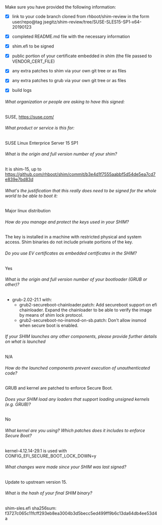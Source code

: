 Make sure you have provided the following information:

 - [x] link to your code branch cloned from rhboot/shim-review in the form user/repo@tag
   jsegitz/shim-review/tree/SUSE-SLES15-SP1-x64-20190123
 - [x] completed README.md file with the necessary information
 - [x] shim.efi to be signed
 - [x] public portion of your certificate embedded in shim (the file passed to VENDOR_CERT_FILE)
 - [x] any extra patches to shim via your own git tree or as files
 - [x] any extra patches to grub via your own git tree or as files
 - [x] build logs


###### What organization or people are asking to have this signed:
SUSE, https://suse.com/

###### What product or service is this for:
SUSE Linux Enterprice Server 15 SP1

###### What is the origin and full version number of your shim?
It is shim-15, up to https://github.com/rhboot/shim/commit/b3e4d1f7555aabbf5d54de5ea7cd7e839e7bd83d

###### What's the justification that this really does need to be signed for the whole world to be able to boot it:
Major linux distribution

###### How do you manage and protect the keys used in your SHIM?
The key is installed in a machine with restricted physical and system access.
Shim binaries do not include private portions of the key.

###### Do you use EV certificates as embedded certificates in the SHIM?
Yes

###### What is the origin and full version number of your bootloader (GRUB or other)?
- grub-2.02-21.1 with:
  * grub2-secureboot-chainloader.patch: Add secureboot support on efi chainloader. Expand the chainloader to be able to verify the image by means of shim lock protocol.
  * grub2-secureboot-no-insmod-on-sb.patch: Don't allow insmod when secure boot is enabled.

###### If your SHIM launches any other components, please provide further details on what is launched
N/A

###### How do the launched components prevent execution of unauthenticated code?
GRUB and kernel are patched to enforce Secure Boot.

###### Does your SHIM load any loaders that support loading unsigned kernels (e.g. GRUB)?

No

###### What kernel are you using? Which patches does it includes to enforce Secure Boot?

kernel-4.12.14-29.1 is used with CONFIG_EFI_SECURE_BOOT_LOCK_DOWN=y

###### What changes were made since your SHIM was last signed?

Update to upstream version 15.

###### What is the hash of your final SHIM binary?

shim-sles.efi
sha256sum: f3727c065c11fcff293eb8ea3004b3d5becc5ed499ff9b6c13da64db4ee53d4a  
